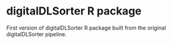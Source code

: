 # digitalDLSorter R package

First version of digitalDLSorter R package built from the original digitalDLSorter pipeline.
